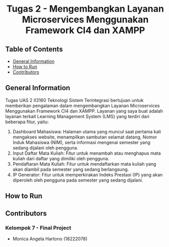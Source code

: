 <h1 align="center"> Tugas 2 - Mengembangkan Layanan Microservices Menggunakan Framework CI4 dan XAMPP </h1>

## Table of Contents
* [General Information](#general-information)
* [How to Run](#how-to-run)
* [Contributors](#contributors)

## General Information
Tugas UAS 2 II3160 Teknologi Sistem Terintegrasi bertujuan untuk memberikan pengalaman dalam mengembangkan Layanan Microservices Menggunakan Framework CI4 dan XAMPP. Layanan yang saya buat adalah layanan terkait Learning Management System (LMS) yang terdiri dari beberapa fitur, yaitu:

1. Dashboard Mahasiswa: Halaman utama yang muncul saat pertama kali mengakses website, menampilkan sambutan selamat datang, Nomor Induk Mahasiswa (NIM), serta informasi mengenai semester yang sedang dijalani oleh pengguna.
2. Input Daftar Mata Kuliah: Fitur untuk menambah atau menghapus mata kuliah dari daftar yang dimiliki oleh pengguna.
3. Pendaftaran Mata Kuliah:  Fitur untuk mendaftarkan mata kuliah yang akan diambil pada semester yang sedang berlangsung.
4. IP Generator: Fitur untuk memperkirakan Indeks Prestasi (IP) yang akan diperoleh oleh pengguna pada semester yang sedang dijalani.

## How to Run

## Contributors
### Kelompok 7 - Final Project
- Monica Angela Hartono (18222078)
